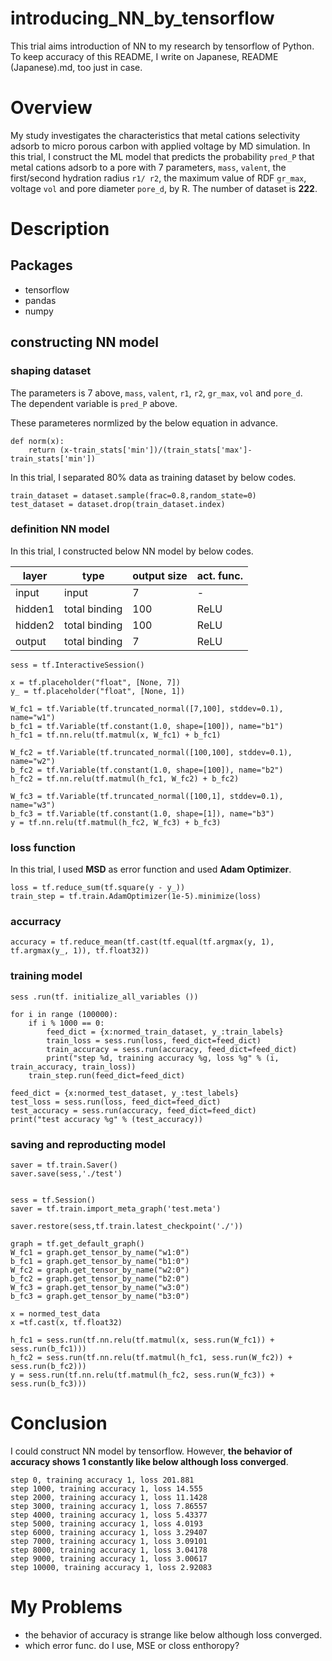 # introducing_NN_by_tensorflow
This trial aims introduction of NN to my research by tensorflow of Python. To keep accuracy of this README, I write on Japanese, README (Japanese).md, too just in case.    

# Overview
My study investigates the characteristics that metal cations selectivity adsorb to micro porous carbon with applied voltage by MD simulation. In this trial, I construct the ML model that predicts the probability `pred_P` that metal cations adsorb to a pore with 7 parameters, `mass`, `valent`, the first/second hydration radius `r1/ r2`, the maximum value of RDF `gr_max`, voltage `vol` and pore diameter `pore_d`, by R. The number of dataset is **222**.       

# Description  
## Packages
* tensorflow  
* pandas
* numpy  

## constructing NN model
### shaping dataset
The parameters is 7 above, `mass`, `valent`, `r1`, `r2`, `gr_max`, `vol` and `pore_d`.  
The dependent variable is `pred_P` above.  

These parameteres normlized by the below equation in advance.  
```
def norm(x):
    return (x-train_stats['min'])/(train_stats['max']-train_stats['min'])
```

In this trial, I separated 80% data as training dataset by below codes.  
```
train_dataset = dataset.sample(frac=0.8,random_state=0)
test_dataset = dataset.drop(train_dataset.index)
```

### definition NN model
In this trial, I constructed below NN model by below codes.  

| layer | type | output size | act. func. |    
----|----|----|----  
| input | input | 7 | - |  
| hidden1 | total binding | 100 | ReLU |  
| hidden2 | total binding | 100 | ReLU |  
| output | total binding | 7 | ReLU |  

```
sess = tf.InteractiveSession()

x = tf.placeholder("float", [None, 7])
y_ = tf.placeholder("float", [None, 1])

W_fc1 = tf.Variable(tf.truncated_normal([7,100], stddev=0.1), name="w1")
b_fc1 = tf.Variable(tf.constant(1.0, shape=[100]), name="b1")
h_fc1 = tf.nn.relu(tf.matmul(x, W_fc1) + b_fc1)

W_fc2 = tf.Variable(tf.truncated_normal([100,100], stddev=0.1), name="w2")
b_fc2 = tf.Variable(tf.constant(1.0, shape=[100]), name="b2")
h_fc2 = tf.nn.relu(tf.matmul(h_fc1, W_fc2) + b_fc2)

W_fc3 = tf.Variable(tf.truncated_normal([100,1], stddev=0.1), name="w3")
b_fc3 = tf.Variable(tf.constant(1.0, shape=[1]), name="b3")
y = tf.nn.relu(tf.matmul(h_fc2, W_fc3) + b_fc3)
```

### loss function
In this trial, I used **MSD** as error function and used **Adam Optimizer**.    
``` 
loss = tf.reduce_sum(tf.square(y - y_))
train_step = tf.train.AdamOptimizer(1e-5).minimize(loss)
```

### accurracy
```
accuracy = tf.reduce_mean(tf.cast(tf.equal(tf.argmax(y, 1), tf.argmax(y_, 1)), tf.float32))
```

### training model
```
sess .run(tf. initialize_all_variables ())

for i in range (100000): 
    if i % 1000 == 0:
        feed_dict = {x:normed_train_dataset, y_:train_labels}
        train_loss = sess.run(loss, feed_dict=feed_dict)
        train_accuracy = sess.run(accuracy, feed_dict=feed_dict)
        print("step %d, training accuracy %g, loss %g" % (i, train_accuracy, train_loss))
    train_step.run(feed_dict=feed_dict)

feed_dict = {x:normed_test_dataset, y_:test_labels}
test_loss = sess.run(loss, feed_dict=feed_dict)
test_accuracy = sess.run(accuracy, feed_dict=feed_dict)
print("test accuracy %g" % (test_accuracy))
```

### saving and reproducting model  
```
saver = tf.train.Saver()
saver.save(sess,'./test')


sess = tf.Session()
saver = tf.train.import_meta_graph('test.meta')

saver.restore(sess,tf.train.latest_checkpoint('./'))

graph = tf.get_default_graph()
W_fc1 = graph.get_tensor_by_name("w1:0")
b_fc1 = graph.get_tensor_by_name("b1:0")
W_fc2 = graph.get_tensor_by_name("w2:0")
b_fc2 = graph.get_tensor_by_name("b2:0")
W_fc3 = graph.get_tensor_by_name("w3:0")
b_fc3 = graph.get_tensor_by_name("b3:0")

x = normed_test_data 
x =tf.cast(x, tf.float32) 

h_fc1 = sess.run(tf.nn.relu(tf.matmul(x, sess.run(W_fc1)) + sess.run(b_fc1)))
h_fc2 = sess.run(tf.nn.relu(tf.matmul(h_fc1, sess.run(W_fc2)) + sess.run(b_fc2)))
y = sess.run(tf.nn.relu(tf.matmul(h_fc2, sess.run(W_fc3)) + sess.run(b_fc3)))
```

# Conclusion    
I could construct NN model by tensorflow. However, **the behavior of accuracy shows 1 constantly like below although loss converged**.  
```
step 0, training accuracy 1, loss 201.881
step 1000, training accuracy 1, loss 14.555
step 2000, training accuracy 1, loss 11.1428
step 3000, training accuracy 1, loss 7.86557
step 4000, training accuracy 1, loss 5.43377
step 5000, training accuracy 1, loss 4.0193
step 6000, training accuracy 1, loss 3.29407
step 7000, training accuracy 1, loss 3.09101
step 8000, training accuracy 1, loss 3.04178
step 9000, training accuracy 1, loss 3.00617
step 10000, training accuracy 1, loss 2.92083
```

# My Problems  
* the behavior of accuracy is strange like below although loss converged.  
* which error func. do I use, MSE or closs enthoropy?   
